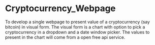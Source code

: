 # Cryptocurrency_Webpage

To develop a single webpage to present value of a cryptocurrency (say bitcoin) in visual form.
The visual form is a chart with option to pick a cryptocurrency in a dropdown and a date window picker.
The values to present in the chart will come from a open free api service.
